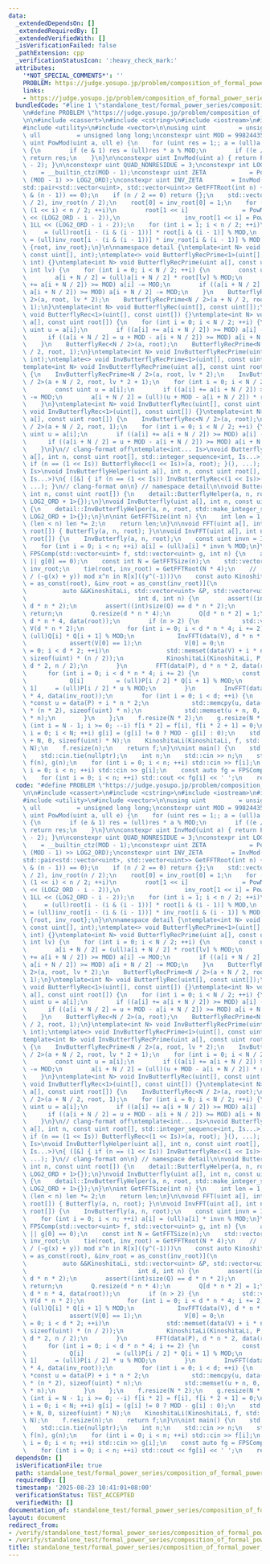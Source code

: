 ```yaml
---
data:
  _extendedDependsOn: []
  _extendedRequiredBy: []
  _extendedVerifiedWith: []
  _isVerificationFailed: false
  _pathExtension: cpp
  _verificationStatusIcon: ':heavy_check_mark:'
  attributes:
    '*NOT_SPECIAL_COMMENTS*': ''
    PROBLEM: https://judge.yosupo.jp/problem/composition_of_formal_power_series_large
    links:
    - https://judge.yosupo.jp/problem/composition_of_formal_power_series_large
  bundledCode: "#line 1 \"standalone_test/formal_power_series/composition_of_formal_power_series_large.kinoshita_li.test.cpp\"\
    \n#define PROBLEM \"https://judge.yosupo.jp/problem/composition_of_formal_power_series_large\"\
    \n\n#include <cassert>\n#include <cstring>\n#include <iostream>\n#include <tuple>\n\
    #include <utility>\n#include <vector>\n\nusing uint         = unsigned;\nusing\
    \ ull          = unsigned long long;\nconstexpr uint MOD = 998244353;\n\nconstexpr\
    \ uint PowMod(uint a, ull e) {\n    for (uint res = 1;; a = (ull)a * a % MOD)\
    \ {\n        if (e & 1) res = (ull)res * a % MOD;\n        if ((e /= 2) == 0)\
    \ return res;\n    }\n}\n\nconstexpr uint InvMod(uint a) { return PowMod(a, MOD\
    \ - 2); }\n\nconstexpr uint QUAD_NONRESIDUE = 3;\nconstexpr int LOG2_ORD     \
    \    = __builtin_ctz(MOD - 1);\nconstexpr uint ZETA            = PowMod(QUAD_NONRESIDUE,\
    \ (MOD - 1) >> LOG2_ORD);\nconstexpr uint INV_ZETA        = InvMod(ZETA);\n\n\
    std::pair<std::vector<uint>, std::vector<uint>> GetFFTRoot(int n) {\n    assert((n\
    \ & (n - 1)) == 0);\n    if (n / 2 == 0) return {};\n    std::vector<uint> root(n\
    \ / 2), inv_root(n / 2);\n    root[0] = inv_root[0] = 1;\n    for (int i = 0;\
    \ (1 << i) < n / 2; ++i)\n        root[1 << i]               = PowMod(ZETA, 1LL\
    \ << (LOG2_ORD - i - 2)),\n                  inv_root[1 << i] = PowMod(INV_ZETA,\
    \ 1LL << (LOG2_ORD - i - 2));\n    for (int i = 1; i < n / 2; ++i)\n        root[i]\
    \     = (ull)root[i - (i & (i - 1))] * root[i & (i - 1)] % MOD,\n        inv_root[i]\
    \ = (ull)inv_root[i - (i & (i - 1))] * inv_root[i & (i - 1)] % MOD;\n    return\
    \ {root, inv_root};\n}\n\nnamespace detail {\ntemplate<int N> void ButterflyRecPrime(uint[],\
    \ const uint[], int);\ntemplate<> void ButterflyRecPrime<1>(uint[], const uint[],\
    \ int) {}\ntemplate<int N> void ButterflyRecPrime(uint a[], const uint root[],\
    \ int lv) {\n    for (int i = 0; i < N / 2; ++i) {\n        const uint u = a[i];\n\
    \        a[i + N / 2] = (ull)a[i + N / 2] * root[lv] % MOD;\n        if ((a[i]\
    \ += a[i + N / 2]) >= MOD) a[i] -= MOD;\n        if ((a[i + N / 2] = u + MOD -\
    \ a[i + N / 2]) >= MOD) a[i + N / 2] -= MOD;\n    }\n    ButterflyRecPrime<N /\
    \ 2>(a, root, lv * 2);\n    ButterflyRecPrime<N / 2>(a + N / 2, root, lv * 2 +\
    \ 1);\n}\ntemplate<int N> void ButterflyRec(uint[], const uint[]);\ntemplate<>\
    \ void ButterflyRec<1>(uint[], const uint[]) {}\ntemplate<int N> void ButterflyRec(uint\
    \ a[], const uint root[]) {\n    for (int i = 0; i < N / 2; ++i) {\n        const\
    \ uint u = a[i];\n        if ((a[i] += a[i + N / 2]) >= MOD) a[i] -= MOD;\n  \
    \      if ((a[i + N / 2] = u + MOD - a[i + N / 2]) >= MOD) a[i + N / 2] -= MOD;\n\
    \    }\n    ButterflyRec<N / 2>(a, root);\n    ButterflyRecPrime<N / 2>(a + N\
    \ / 2, root, 1);\n}\ntemplate<int N> void InvButterflyRecPrime(uint[], const uint[],\
    \ int);\ntemplate<> void InvButterflyRecPrime<1>(uint[], const uint[], int) {}\n\
    template<int N> void InvButterflyRecPrime(uint a[], const uint root[], int lv)\
    \ {\n    InvButterflyRecPrime<N / 2>(a, root, lv * 2);\n    InvButterflyRecPrime<N\
    \ / 2>(a + N / 2, root, lv * 2 + 1);\n    for (int i = 0; i < N / 2; ++i) {\n\
    \        const uint u = a[i];\n        if ((a[i] += a[i + N / 2]) >= MOD) a[i]\
    \ -= MOD;\n        a[i + N / 2] = (ull)(u + MOD - a[i + N / 2]) * root[lv] % MOD;\n\
    \    }\n}\ntemplate<int N> void InvButterflyRec(uint[], const uint[]);\ntemplate<>\
    \ void InvButterflyRec<1>(uint[], const uint[]) {}\ntemplate<int N> void InvButterflyRec(uint\
    \ a[], const uint root[]) {\n    InvButterflyRec<N / 2>(a, root);\n    InvButterflyRecPrime<N\
    \ / 2>(a + N / 2, root, 1);\n    for (int i = 0; i < N / 2; ++i) {\n        const\
    \ uint u = a[i];\n        if ((a[i] += a[i + N / 2]) >= MOD) a[i] -= MOD;\n  \
    \      if ((a[i + N / 2] = u + MOD - a[i + N / 2]) >= MOD) a[i + N / 2] -= MOD;\n\
    \    }\n}\n// clang-format off\ntemplate<int... Is>\nvoid ButterflyHelper(uint\
    \ a[], int n, const uint root[], std::integer_sequence<int, Is...>)\n{ ([&] {\
    \ if (n == (1 << Is)) ButterflyRec<(1 << Is)>(a, root); }(), ...); }\ntemplate<int...\
    \ Is>\nvoid InvButterflyHelper(uint a[], int n, const uint root[], std::integer_sequence<int,\
    \ Is...>)\n{ ([&] { if (n == (1 << Is)) InvButterflyRec<(1 << Is)>(a, root); }(),\
    \ ...); }\n// clang-format on\n} // namespace detail\n\nvoid Butterfly(uint a[],\
    \ int n, const uint root[]) {\n    detail::ButterflyHelper(a, n, root, std::make_integer_sequence<int,\
    \ LOG2_ORD + 1>{});\n}\nvoid InvButterfly(uint a[], int n, const uint root[])\
    \ {\n    detail::InvButterflyHelper(a, n, root, std::make_integer_sequence<int,\
    \ LOG2_ORD + 1>{});\n}\n\nint GetFFTSize(int n) {\n    int len = 1;\n    while\
    \ (len < n) len *= 2;\n    return len;\n}\n\nvoid FFT(uint a[], int n, const uint\
    \ root[]) { Butterfly(a, n, root); }\n\nvoid InvFFT(uint a[], int n, const uint\
    \ root[]) {\n    InvButterfly(a, n, root);\n    const uint invn = InvMod(n);\n\
    \    for (int i = 0; i < n; ++i) a[i] = (ull)a[i] * invn % MOD;\n}\n\nstd::vector<uint>\
    \ FPSComp(std::vector<uint> f, std::vector<uint> g, int n) {\n    assert(empty(g)\
    \ || g[0] == 0);\n    const int N = GetFFTSize(n);\n    std::vector<uint> root,\
    \ inv_root;\n    tie(root, inv_root) = GetFFTRoot(N * 4);\n    // [y^(-1)] (f(y)\
    \ / (-g(x) + y)) mod x^n in R[x]((y^(-1)))\n    const auto KinoshitaLi = [&root\
    \ = as_const(root), &inv_root = as_const(inv_root)](\n                       \
    \          auto &&KinoshitaLi, std::vector<uint> &P, std::vector<uint> Q,\n  \
    \                               int d, int n) {\n        assert((int)size(P) ==\
    \ d * n * 2);\n        assert((int)size(Q) == d * n * 2);\n        if (n == 1)\
    \ return;\n        Q.resize(d * n * 4);\n        Q[d * n * 2] = 1;\n        FFT(data(Q),\
    \ d * n * 4, data(root));\n        if (n > 2) {\n            std::vector<uint>\
    \ V(d * n * 2);\n            for (int i = 0; i < d * n * 4; i += 2) V[i / 2] =\
    \ (ull)Q[i] * Q[i + 1] % MOD;\n            InvFFT(data(V), d * n * 2, data(inv_root));\n\
    \            assert(V[0] == 1);\n            V[0] = 0;\n            for (int i\
    \ = 0; i < d * 2; ++i)\n                std::memset(data(V) + i * n + n / 2, 0,\
    \ sizeof(uint) * (n / 2));\n            KinoshitaLi(KinoshitaLi, P, std::move(V),\
    \ d * 2, n / 2);\n        }\n        FFT(data(P), d * n * 2, data(root));\n  \
    \      for (int i = 0; i < d * n * 4; i += 2) {\n            const uint u = Q[i];\n\
    \            Q[i]         = (ull)P[i / 2] * Q[i + 1] % MOD;\n            Q[i +\
    \ 1]     = (ull)P[i / 2] * u % MOD;\n        }\n        InvFFT(data(Q), d * n\
    \ * 4, data(inv_root));\n        for (int i = 0; i < d; ++i) {\n            uint\
    \ *const u = data(P) + i * n * 2;\n            std::memcpy(u, data(Q) + (i + d)\
    \ * (n * 2), sizeof(uint) * n);\n            std::memset(u + n, 0, sizeof(uint)\
    \ * n);\n        }\n    };\n    f.resize(N * 2);\n    g.resize(N * 2);\n    for\
    \ (int i = N - 1; i >= 0; --i) f[i * 2] = f[i], f[i * 2 + 1] = 0;\n    for (int\
    \ i = 0; i < N; ++i) g[i] = (g[i] != 0 ? MOD - g[i] : 0);\n    std::memset(data(g)\
    \ + N, 0, sizeof(uint) * N);\n    KinoshitaLi(KinoshitaLi, f, std::move(g), 1,\
    \ N);\n    f.resize(n);\n    return f;\n}\n\nint main() {\n    std::ios::sync_with_stdio(false);\n\
    \    std::cin.tie(nullptr);\n    int n;\n    std::cin >> n;\n    std::vector<uint>\
    \ f(n), g(n);\n    for (int i = 0; i < n; ++i) std::cin >> f[i];\n    for (int\
    \ i = 0; i < n; ++i) std::cin >> g[i];\n    const auto fg = FPSComp(f, g, n);\n\
    \    for (int i = 0; i < n; ++i) std::cout << fg[i] << ' ';\n    return 0;\n}\n"
  code: "#define PROBLEM \"https://judge.yosupo.jp/problem/composition_of_formal_power_series_large\"\
    \n\n#include <cassert>\n#include <cstring>\n#include <iostream>\n#include <tuple>\n\
    #include <utility>\n#include <vector>\n\nusing uint         = unsigned;\nusing\
    \ ull          = unsigned long long;\nconstexpr uint MOD = 998244353;\n\nconstexpr\
    \ uint PowMod(uint a, ull e) {\n    for (uint res = 1;; a = (ull)a * a % MOD)\
    \ {\n        if (e & 1) res = (ull)res * a % MOD;\n        if ((e /= 2) == 0)\
    \ return res;\n    }\n}\n\nconstexpr uint InvMod(uint a) { return PowMod(a, MOD\
    \ - 2); }\n\nconstexpr uint QUAD_NONRESIDUE = 3;\nconstexpr int LOG2_ORD     \
    \    = __builtin_ctz(MOD - 1);\nconstexpr uint ZETA            = PowMod(QUAD_NONRESIDUE,\
    \ (MOD - 1) >> LOG2_ORD);\nconstexpr uint INV_ZETA        = InvMod(ZETA);\n\n\
    std::pair<std::vector<uint>, std::vector<uint>> GetFFTRoot(int n) {\n    assert((n\
    \ & (n - 1)) == 0);\n    if (n / 2 == 0) return {};\n    std::vector<uint> root(n\
    \ / 2), inv_root(n / 2);\n    root[0] = inv_root[0] = 1;\n    for (int i = 0;\
    \ (1 << i) < n / 2; ++i)\n        root[1 << i]               = PowMod(ZETA, 1LL\
    \ << (LOG2_ORD - i - 2)),\n                  inv_root[1 << i] = PowMod(INV_ZETA,\
    \ 1LL << (LOG2_ORD - i - 2));\n    for (int i = 1; i < n / 2; ++i)\n        root[i]\
    \     = (ull)root[i - (i & (i - 1))] * root[i & (i - 1)] % MOD,\n        inv_root[i]\
    \ = (ull)inv_root[i - (i & (i - 1))] * inv_root[i & (i - 1)] % MOD;\n    return\
    \ {root, inv_root};\n}\n\nnamespace detail {\ntemplate<int N> void ButterflyRecPrime(uint[],\
    \ const uint[], int);\ntemplate<> void ButterflyRecPrime<1>(uint[], const uint[],\
    \ int) {}\ntemplate<int N> void ButterflyRecPrime(uint a[], const uint root[],\
    \ int lv) {\n    for (int i = 0; i < N / 2; ++i) {\n        const uint u = a[i];\n\
    \        a[i + N / 2] = (ull)a[i + N / 2] * root[lv] % MOD;\n        if ((a[i]\
    \ += a[i + N / 2]) >= MOD) a[i] -= MOD;\n        if ((a[i + N / 2] = u + MOD -\
    \ a[i + N / 2]) >= MOD) a[i + N / 2] -= MOD;\n    }\n    ButterflyRecPrime<N /\
    \ 2>(a, root, lv * 2);\n    ButterflyRecPrime<N / 2>(a + N / 2, root, lv * 2 +\
    \ 1);\n}\ntemplate<int N> void ButterflyRec(uint[], const uint[]);\ntemplate<>\
    \ void ButterflyRec<1>(uint[], const uint[]) {}\ntemplate<int N> void ButterflyRec(uint\
    \ a[], const uint root[]) {\n    for (int i = 0; i < N / 2; ++i) {\n        const\
    \ uint u = a[i];\n        if ((a[i] += a[i + N / 2]) >= MOD) a[i] -= MOD;\n  \
    \      if ((a[i + N / 2] = u + MOD - a[i + N / 2]) >= MOD) a[i + N / 2] -= MOD;\n\
    \    }\n    ButterflyRec<N / 2>(a, root);\n    ButterflyRecPrime<N / 2>(a + N\
    \ / 2, root, 1);\n}\ntemplate<int N> void InvButterflyRecPrime(uint[], const uint[],\
    \ int);\ntemplate<> void InvButterflyRecPrime<1>(uint[], const uint[], int) {}\n\
    template<int N> void InvButterflyRecPrime(uint a[], const uint root[], int lv)\
    \ {\n    InvButterflyRecPrime<N / 2>(a, root, lv * 2);\n    InvButterflyRecPrime<N\
    \ / 2>(a + N / 2, root, lv * 2 + 1);\n    for (int i = 0; i < N / 2; ++i) {\n\
    \        const uint u = a[i];\n        if ((a[i] += a[i + N / 2]) >= MOD) a[i]\
    \ -= MOD;\n        a[i + N / 2] = (ull)(u + MOD - a[i + N / 2]) * root[lv] % MOD;\n\
    \    }\n}\ntemplate<int N> void InvButterflyRec(uint[], const uint[]);\ntemplate<>\
    \ void InvButterflyRec<1>(uint[], const uint[]) {}\ntemplate<int N> void InvButterflyRec(uint\
    \ a[], const uint root[]) {\n    InvButterflyRec<N / 2>(a, root);\n    InvButterflyRecPrime<N\
    \ / 2>(a + N / 2, root, 1);\n    for (int i = 0; i < N / 2; ++i) {\n        const\
    \ uint u = a[i];\n        if ((a[i] += a[i + N / 2]) >= MOD) a[i] -= MOD;\n  \
    \      if ((a[i + N / 2] = u + MOD - a[i + N / 2]) >= MOD) a[i + N / 2] -= MOD;\n\
    \    }\n}\n// clang-format off\ntemplate<int... Is>\nvoid ButterflyHelper(uint\
    \ a[], int n, const uint root[], std::integer_sequence<int, Is...>)\n{ ([&] {\
    \ if (n == (1 << Is)) ButterflyRec<(1 << Is)>(a, root); }(), ...); }\ntemplate<int...\
    \ Is>\nvoid InvButterflyHelper(uint a[], int n, const uint root[], std::integer_sequence<int,\
    \ Is...>)\n{ ([&] { if (n == (1 << Is)) InvButterflyRec<(1 << Is)>(a, root); }(),\
    \ ...); }\n// clang-format on\n} // namespace detail\n\nvoid Butterfly(uint a[],\
    \ int n, const uint root[]) {\n    detail::ButterflyHelper(a, n, root, std::make_integer_sequence<int,\
    \ LOG2_ORD + 1>{});\n}\nvoid InvButterfly(uint a[], int n, const uint root[])\
    \ {\n    detail::InvButterflyHelper(a, n, root, std::make_integer_sequence<int,\
    \ LOG2_ORD + 1>{});\n}\n\nint GetFFTSize(int n) {\n    int len = 1;\n    while\
    \ (len < n) len *= 2;\n    return len;\n}\n\nvoid FFT(uint a[], int n, const uint\
    \ root[]) { Butterfly(a, n, root); }\n\nvoid InvFFT(uint a[], int n, const uint\
    \ root[]) {\n    InvButterfly(a, n, root);\n    const uint invn = InvMod(n);\n\
    \    for (int i = 0; i < n; ++i) a[i] = (ull)a[i] * invn % MOD;\n}\n\nstd::vector<uint>\
    \ FPSComp(std::vector<uint> f, std::vector<uint> g, int n) {\n    assert(empty(g)\
    \ || g[0] == 0);\n    const int N = GetFFTSize(n);\n    std::vector<uint> root,\
    \ inv_root;\n    tie(root, inv_root) = GetFFTRoot(N * 4);\n    // [y^(-1)] (f(y)\
    \ / (-g(x) + y)) mod x^n in R[x]((y^(-1)))\n    const auto KinoshitaLi = [&root\
    \ = as_const(root), &inv_root = as_const(inv_root)](\n                       \
    \          auto &&KinoshitaLi, std::vector<uint> &P, std::vector<uint> Q,\n  \
    \                               int d, int n) {\n        assert((int)size(P) ==\
    \ d * n * 2);\n        assert((int)size(Q) == d * n * 2);\n        if (n == 1)\
    \ return;\n        Q.resize(d * n * 4);\n        Q[d * n * 2] = 1;\n        FFT(data(Q),\
    \ d * n * 4, data(root));\n        if (n > 2) {\n            std::vector<uint>\
    \ V(d * n * 2);\n            for (int i = 0; i < d * n * 4; i += 2) V[i / 2] =\
    \ (ull)Q[i] * Q[i + 1] % MOD;\n            InvFFT(data(V), d * n * 2, data(inv_root));\n\
    \            assert(V[0] == 1);\n            V[0] = 0;\n            for (int i\
    \ = 0; i < d * 2; ++i)\n                std::memset(data(V) + i * n + n / 2, 0,\
    \ sizeof(uint) * (n / 2));\n            KinoshitaLi(KinoshitaLi, P, std::move(V),\
    \ d * 2, n / 2);\n        }\n        FFT(data(P), d * n * 2, data(root));\n  \
    \      for (int i = 0; i < d * n * 4; i += 2) {\n            const uint u = Q[i];\n\
    \            Q[i]         = (ull)P[i / 2] * Q[i + 1] % MOD;\n            Q[i +\
    \ 1]     = (ull)P[i / 2] * u % MOD;\n        }\n        InvFFT(data(Q), d * n\
    \ * 4, data(inv_root));\n        for (int i = 0; i < d; ++i) {\n            uint\
    \ *const u = data(P) + i * n * 2;\n            std::memcpy(u, data(Q) + (i + d)\
    \ * (n * 2), sizeof(uint) * n);\n            std::memset(u + n, 0, sizeof(uint)\
    \ * n);\n        }\n    };\n    f.resize(N * 2);\n    g.resize(N * 2);\n    for\
    \ (int i = N - 1; i >= 0; --i) f[i * 2] = f[i], f[i * 2 + 1] = 0;\n    for (int\
    \ i = 0; i < N; ++i) g[i] = (g[i] != 0 ? MOD - g[i] : 0);\n    std::memset(data(g)\
    \ + N, 0, sizeof(uint) * N);\n    KinoshitaLi(KinoshitaLi, f, std::move(g), 1,\
    \ N);\n    f.resize(n);\n    return f;\n}\n\nint main() {\n    std::ios::sync_with_stdio(false);\n\
    \    std::cin.tie(nullptr);\n    int n;\n    std::cin >> n;\n    std::vector<uint>\
    \ f(n), g(n);\n    for (int i = 0; i < n; ++i) std::cin >> f[i];\n    for (int\
    \ i = 0; i < n; ++i) std::cin >> g[i];\n    const auto fg = FPSComp(f, g, n);\n\
    \    for (int i = 0; i < n; ++i) std::cout << fg[i] << ' ';\n    return 0;\n}\n"
  dependsOn: []
  isVerificationFile: true
  path: standalone_test/formal_power_series/composition_of_formal_power_series_large.kinoshita_li.test.cpp
  requiredBy: []
  timestamp: '2025-08-23 10:41:01+08:00'
  verificationStatus: TEST_ACCEPTED
  verifiedWith: []
documentation_of: standalone_test/formal_power_series/composition_of_formal_power_series_large.kinoshita_li.test.cpp
layout: document
redirect_from:
- /verify/standalone_test/formal_power_series/composition_of_formal_power_series_large.kinoshita_li.test.cpp
- /verify/standalone_test/formal_power_series/composition_of_formal_power_series_large.kinoshita_li.test.cpp.html
title: standalone_test/formal_power_series/composition_of_formal_power_series_large.kinoshita_li.test.cpp
---
```

